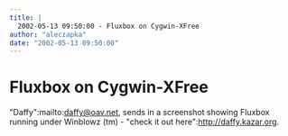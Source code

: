 ```yaml
---
title: |
  2002-05-13 09:50:00 - Fluxbox on Cygwin-XFree
author: "aleczapka"
date: "2002-05-13 09:50:00"
---
```


# Fluxbox on Cygwin-XFree

"Daffy":mailto:daffy@oav.net, sends in a screenshot showing Fluxbox
running under Winblowz (tm) - "check it out here":http://daffy.kazar.org.




